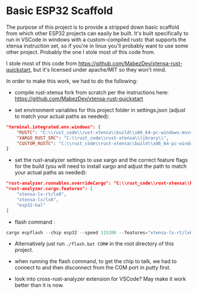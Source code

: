 # Basic ESP32 Scaffold

The purpose of this project is to provide a stripped down basic scaffold from which other ESP32 projects can easily be built. It's built specifically to run in VSCode in windows with a custom-compiled rustc that supports the xtensa instruction set, so if you're in linux you'll probably want to use some other project. Probably the one I stole most of this code from.

I stole most of this code from https://github.com/MabezDev/xtensa-rust-quickstart, but it's licensed under apache/MIT so they won't mind.

In order to make this work, we had to do the following:

- compile rust-xtensa fork from scratch per the instructions here: https://github.com/MabezDev/xtensa-rust-quickstart

- set environment variables for this project folder in settings.json (adjust to match your actual paths as needed):
```json
"terminal.integrated.env.windows": {
    "RUSTC": "C:\\rust_code\\rust-xtensa\\build\\x86_64-pc-windows-msvc\\stage2\\bin\\rustc.exe",
    "XARGO_RUST_SRC": "C:\\rust_code\\rust-xtensa\\library\\",
    "CUSTOM_RUSTC": "C:\\rust_code\\rust-xtensa\\build\\x86_64-pc-windows-msvc\\stage2\\bin\\rustc.exe"
}
```
- set the rust-analyzer settings to use xargo and the correct feature flags for the build (you will need to install xargo and adjust the path to match your actual paths as needed):
```json
"rust-analyzer.runnables.overrideCargo": "C:\\rust_code\\rust-xtensa\\build\\x86_64-pc-windows-msvc\\stage1-tools\\x86_64-pc-windows-msvc\\release\\.cargo\\bin\\xargo.exe",
"rust-analyzer.cargo.features": [
    "xtensa-lx-rt/lx6",
    "xtensa-lx/lx6",
    "esp32-hal"
]
```
- flash command :
```powershell
cargo espflash --chip esp32 --speed 115200 --features="xtensa-lx-rt/lx6,xtensa-lx/lx6,esp32-hal" COM#
```
- Alternatively just run `./flash.bat COM#` in the root directory of this project.

- when running the flash command, to get the chip to talk, we had to connect to and then disconnect from the COM port in putty first.

- look into cross-rust-analyzer extension for VSCode? May make it work better than it is now.